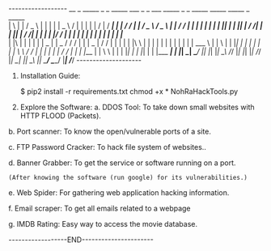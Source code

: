 ------------------ __   _   _____   _   _   _____        ___        _   _       ___   _____   _   _         _____   _____   _____   _       _____  
|  \ | | /  _  \ | | | | |  _  \      /   |      | | | |     /   | /  ___| | | / /       |_   _| /  _  \ /  _  \ | |     /  ___/ 
|   \| | | | | | | |_| | | |_| |     / /| |      | |_| |    / /| | | |     | |/ /          | |   | | | | | | | | | |     | |___  
| |\   | | | | | |  _  | |  _  /    / / | |      |  _  |   / / | | | |     | |\ \          | |   | | | | | | | | | |     \___  \ 
| | \  | | |_| | | | | | | | \ \   / /  | |      | | | |  / /  | | | |___  | | \ \         | |   | |_| | | |_| | | |___   ___| | 
|_|  \_| \_____/ |_| |_| |_|  \_\ /_/   |_|      |_| |_| /_/   |_| \_____| |_|  \_\        |_|   \_____/ \_____/ |_____| /_____/ --------------------
1. Installation Guide:

    $ pip2 install -r requirements.txt
 chmod +x *
 NohRaHackTools.py

2. Explore the Software:
  a. DDOS Tool: To take down small websites with HTTP FLOOD (Packets).
  
  b. Port scanner: To know the open/vulnerable ports of a site.
  
  c. FTP Password Cracker: To hack file system of websites..
  
  d. Banner Grabber: To get the service or software running on a port.
  
    (After knowing the software (run google) for its vulnerabilities.)
    
  e. Web Spider: For gathering web application hacking information.
  
  f. Email scraper: To get all emails related to a webpage
  
  g. IMDB Rating: Easy way to access the movie database.
  
------------------END----------------------
